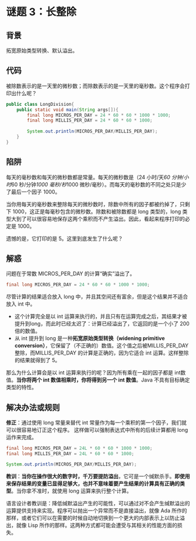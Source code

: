 # 谜题 3：长整除  

## 背景

拓宽原始类型转换、默认溢出。

## 代码

被除数表示的是一天里的微秒数；而除数表示的是一天里的毫秒数。这个程序会打印出什么呢？  

```java
public class LongDivision{
    public static void main(String args[]){
        final long MICROS_PER_DAY = 24 * 60 * 60 * 1000 * 1000;
        final long MILLIS_PER_DAY = 24 * 60 * 60 * 1000;
        
        System.out.println(MICROS_PER_DAY/MILLIS_PER_DAY);
    }
}
```

## 陷阱

每天的毫秒数和每天的微秒数都是常量。每天的微秒数是（24 小时/天*60 分钟/小时*60 秒/分钟*1000 毫秒/秒*1000 微秒/毫秒）。而每天的毫秒数的不同之处只是少了最后一个因子 1000。

当你用每天的毫秒数来整除每天的微秒数时，除数中所有的因子都被约掉了，只剩下 1000，这正是每毫秒包含的微秒数。除数和被除数都是 long 类型的，long 类型大到了可以很容易地保存这两个乘积而不产生溢出。因此，看起来程序打印的必定是 1000。

遗憾的是，它打印的是 5。这里到底发生了什么呢？  

## 解惑

问题在于常数 MICROS_PER_DAY 的计算“确实”溢出了。

```java
final long MICROS_PER_DAY = 24 * 60 * 60 * 1000 * 1000;
```

尽管计算的结果适合放入 long 中，并且其空间还有富余，但是这个结果并不适合放入 int 中。

- 这个计算完全是以 int 运算来执行的，并且只有在运算完成之后，其结果才被提升到long，而此时已经太迟了：计算已经溢出了，它返回的是一个小了 200 倍的数值。
- 从 int 提升到 long 是一种**拓宽原始类型转换（widening primitive conversion）**，它保留了（不正确的）数值。这个值之后被MILLIS_PER_DAY 整除，而MILLIS_PER_DAY 的计算是正确的，因为它适合 int 运算。这样整除的结果就得到了 5。

那么为什么计算会是以 int 运算来执行的呢？因为所有乘在一起的因子都是 int数值。**当你将两个 int 数值相乘时，你将得到另一个 int 数值**。Java 不具有目标确定类型的特性。  

## 解决办法或规则

**修正**：通过使用 long 常量来替代 int 常量作为每一个乘积的第一个因子，我们就可以很容易地订正这个程序。 这样做可以强制表达式中所有的后续计算都用 long 运作来完成。    

```java
final long MICROS_PER_DAY = 24L * 60 * 60 * 1000 * 1000;
final long MILLIS_PER_DAY = 24L * 60 * 60 * 1000;

System.out.println(MICROS_PER_DAY/MILLIS_PER_DAY);
```

**教训**：**当你在操作很大的数字时，千万要提防溢出**，它可是一个缄默杀手。**即使用来保存结果的变量已显得足够大，也并不意味着要产生结果的计算具有正确的类型**。当你拿不准时，就使用 long 运算来执行整个计算。 

语言设计者教训是：降低缄默溢出产生的可能性，可以通过对不会产生缄默溢出的运算提供支持来实现。程序可以抛出一个异常而不是直接溢出，就像 Ada 所作的那样，或者它们可以在需要的时候自动地切换到一个更大的内部表示上以防止溢出，就像 Lisp 所作的那样。这两种方式都可能会遭受与其相关的性能方面的损失。